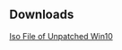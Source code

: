 ## Downloads

[Iso File of Unpatched Win10 ](https://connectnpedu.sharepoint.com/sites/CSF.SCS/Shared%20Documents/Forms/AllItems.aspx?ga=1&id=%2Fsites%2FCSF%2ESCS%2FShared%20Documents%2FWin10%5F21H2%5FEnglish%5Fx64%2Eiso&parent=%2Fsites%2FCSF%2ESCS%2FShared%20Documents)
